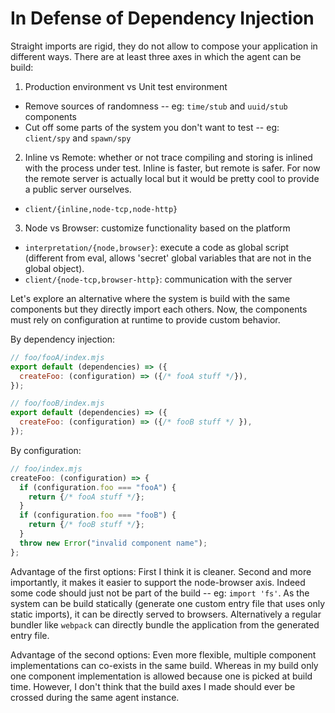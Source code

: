 
# In Defense of Dependency Injection

Straight imports are rigid, they do not allow to compose your application in different ways. There are at least three axes in which the agent can be build:

1. Production environment vs Unit test environment
  - Remove sources of randomness -- eg: `time/stub` and `uuid/stub` components
  - Cut off some parts of the system you don't want to test -- eg: `client/spy` and `spawn/spy`
2. Inline vs Remote: whether or not trace compiling and storing is inlined with the process under test. Inline is faster, but remote is safer. For now the remote server is actually local but it would be pretty cool to provide a public server ourselves.
  - `client/{inline,node-tcp,node-http}`
3. Node vs Browser: customize functionality based on the platform
  - `interpretation/{node,browser}`: execute a code as global script (different from eval, allows 'secret' global variables that are not in the global object).
  - `client/{node-tcp,browser-http}`: communication with the server

Let's explore an alternative where the system is build with the same components but they directly import each others.
Now, the components must rely on configuration at runtime to provide custom behavior.

By dependency injection:

```js
// foo/fooA/index.mjs
export default (dependencies) => ({
  createFoo: (configuration) => ({/* fooA stuff */}),
});
```

```js
// foo/fooB/index.mjs
export default (dependencies) => ({
  createFoo: (configuration) => ({/* fooB stuff */ }),
});
```

By configuration:

```js
// foo/index.mjs
createFoo: (configuration) => {
  if (configuration.foo === "fooA") {
    return {/* fooA stuff */};
  }
  if (configuration.foo === "fooB") {
    return {/* fooB stuff */};
  }
  throw new Error("invalid component name");
};
```

Advantage of the first options:
First I think it is cleaner.
Second and more importantly, it makes it easier to support the node-browser axis.
Indeed some code should just not be part of the build -- eg: `import 'fs'`.
As the system can be build statically (generate one custom entry file that uses only static imports), it can be directly served to browsers.
Alternatively a regular bundler like `webpack` can directly bundle the application from the generated entry file.

Advantage of the second options:
Even more flexible, multiple component implementations can co-exists in the same build.
Whereas in my build only one component implementation is allowed because one is picked at build time.
However, I don't think that the build axes I made should ever be crossed during the same agent instance.
